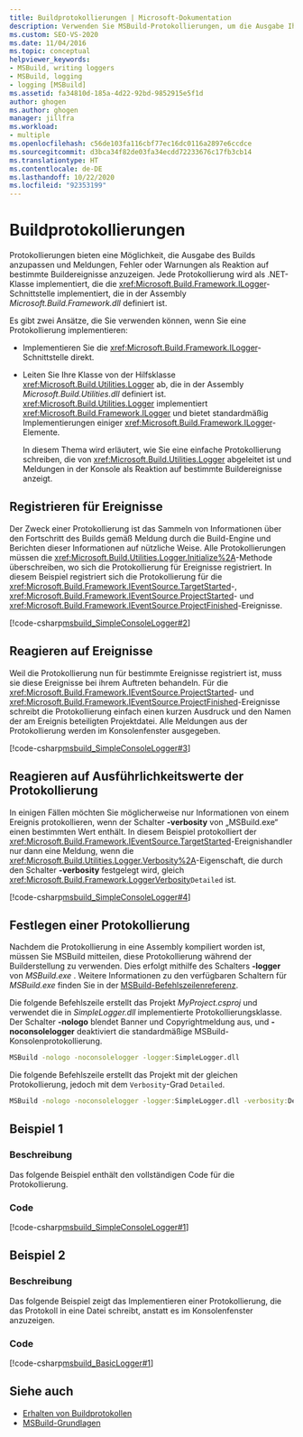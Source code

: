 ```yaml
---
title: Buildprotokollierungen | Microsoft-Dokumentation
description: Verwenden Sie MSBuild-Protokollierungen, um die Ausgabe Ihres Builds zu verwalten und anzupassen und bei bestimmten Buildereignissen Meldungen, Fehler oder Warnungen anzuzeigen.
ms.custom: SEO-VS-2020
ms.date: 11/04/2016
ms.topic: conceptual
helpviewer_keywords:
- MSBuild, writing loggers
- MSBuild, logging
- logging [MSBuild]
ms.assetid: fa34810d-185a-4d22-92bd-9852915e5f1d
author: ghogen
ms.author: ghogen
manager: jillfra
ms.workload:
- multiple
ms.openlocfilehash: c56de103fa116cbf77ec16dc0116a2897e6ccdce
ms.sourcegitcommit: d3bca34f82de03fa34ecdd72233676c17fb3cb14
ms.translationtype: HT
ms.contentlocale: de-DE
ms.lasthandoff: 10/22/2020
ms.locfileid: "92353199"
---
```

# <a name="build-loggers"></a>Buildprotokollierungen

Protokollierungen bieten eine Möglichkeit, die Ausgabe des Builds anzupassen und Meldungen, Fehler oder Warnungen als Reaktion auf bestimmte Buildereignisse anzuzeigen. Jede Protokollierung wird als .NET- Klasse implementiert, die die <xref:Microsoft.Build.Framework.ILogger>-Schnittstelle implementiert, die in der Assembly *Microsoft.Build.Framework.dll* definiert ist.

Es gibt zwei Ansätze, die Sie verwenden können, wenn Sie eine Protokollierung implementieren:

- Implementieren Sie die <xref:Microsoft.Build.Framework.ILogger>-Schnittstelle direkt.
- Leiten Sie Ihre Klasse von der Hilfsklasse <xref:Microsoft.Build.Utilities.Logger> ab, die in der Assembly *Microsoft.Build.Utilities.dll* definiert ist. <xref:Microsoft.Build.Utilities.Logger> implementiert <xref:Microsoft.Build.Framework.ILogger> und bietet standardmäßig Implementierungen einiger <xref:Microsoft.Build.Framework.ILogger>-Elemente.

  In diesem Thema wird erläutert, wie Sie eine einfache Protokollierung schreiben, die von <xref:Microsoft.Build.Utilities.Logger> abgeleitet ist und Meldungen in der Konsole als Reaktion auf bestimmte Buildereignisse anzeigt.

## <a name="register-for-events"></a>Registrieren für Ereignisse

Der Zweck einer Protokollierung ist das Sammeln von Informationen über den Fortschritt des Builds gemäß Meldung durch die Build-Engine und Berichten dieser Informationen auf nützliche Weise. Alle Protokollierungen müssen die <xref:Microsoft.Build.Utilities.Logger.Initialize%2A>-Methode überschreiben, wo sich die Protokollierung für Ereignisse registriert. In diesem Beispiel registriert sich die Protokollierung für die <xref:Microsoft.Build.Framework.IEventSource.TargetStarted>-, <xref:Microsoft.Build.Framework.IEventSource.ProjectStarted>- und <xref:Microsoft.Build.Framework.IEventSource.ProjectFinished>-Ereignisse.

[!code-csharp[msbuild_SimpleConsoleLogger#2](../msbuild/codesnippet/CSharp/build-loggers_1.cs)]

## <a name="respond-to-events"></a>Reagieren auf Ereignisse

Weil die Protokollierung nun für bestimmte Ereignisse registriert ist, muss sie diese Ereignisse bei ihrem Auftreten behandeln. Für die <xref:Microsoft.Build.Framework.IEventSource.ProjectStarted>- und <xref:Microsoft.Build.Framework.IEventSource.ProjectFinished>-Ereignisse schreibt die Protokollierung einfach einen kurzen Ausdruck und den Namen der am Ereignis beteiligten Projektdatei. Alle Meldungen aus der Protokollierung werden im Konsolenfenster ausgegeben.

[!code-csharp[msbuild_SimpleConsoleLogger#3](../msbuild/codesnippet/CSharp/build-loggers_2.cs)]

## <a name="respond-to-logger-verbosity-values"></a>Reagieren auf Ausführlichkeitswerte der Protokollierung

In einigen Fällen möchten Sie möglicherweise nur Informationen von einem Ereignis protokollieren, wenn der Schalter **-verbosity** von „MSBuild.exe“ einen bestimmten Wert enthält. In diesem Beispiel protokolliert der <xref:Microsoft.Build.Framework.IEventSource.TargetStarted>-Ereignishandler nur dann eine Meldung, wenn die <xref:Microsoft.Build.Utilities.Logger.Verbosity%2A>-Eigenschaft, die durch den Schalter **-verbosity** festgelegt wird, gleich <xref:Microsoft.Build.Framework.LoggerVerbosity>`Detailed` ist.

[!code-csharp[msbuild_SimpleConsoleLogger#4](../msbuild/codesnippet/CSharp/build-loggers_3.cs)]

## <a name="specify-a-logger"></a>Festlegen einer Protokollierung

Nachdem die Protokollierung in eine Assembly kompiliert worden ist, müssen Sie MSBuild mitteilen, diese Protokollierung während der Builderstellung zu verwenden. Dies erfolgt mithilfe des Schalters **-logger** von *MSBuild.exe* . Weitere Informationen zu den verfügbaren Schaltern für *MSBuild.exe* finden Sie in der [MSBuild-Befehlszeilenreferenz](../msbuild/msbuild-command-line-reference.md).

Die folgende Befehlszeile erstellt das Projekt *MyProject.csproj* und verwendet die in *SimpleLogger.dll* implementierte Protokollierungsklasse. Der Schalter **-nologo** blendet Banner und Copyrightmeldung aus, und **-noconsolelogger** deaktiviert die standardmäßige MSBuild-Konsolenprotokollierung.

```cmd
MSBuild -nologo -noconsolelogger -logger:SimpleLogger.dll
```

Die folgende Befehlszeile erstellt das Projekt mit der gleichen Protokollierung, jedoch mit dem `Verbosity`-Grad `Detailed`.

```cmd
MSBuild -nologo -noconsolelogger -logger:SimpleLogger.dll -verbosity:Detailed
```

## <a name="example-1"></a>Beispiel 1

### <a name="description"></a>Beschreibung

Das folgende Beispiel enthält den vollständigen Code für die Protokollierung.

### <a name="code"></a>Code

[!code-csharp[msbuild_SimpleConsoleLogger#1](../msbuild/codesnippet/CSharp/build-loggers_4.cs)]

## <a name="example-2"></a>Beispiel 2

### <a name="description"></a>Beschreibung

Das folgende Beispiel zeigt das Implementieren einer Protokollierung, die das Protokoll in eine Datei schreibt, anstatt es im Konsolenfenster anzuzeigen.

### <a name="code"></a>Code

[!code-csharp[msbuild_BasicLogger#1](../msbuild/codesnippet/CSharp/build-loggers_5.cs)]

## <a name="see-also"></a>Siehe auch

- [Erhalten von Buildprotokollen](../msbuild/obtaining-build-logs-with-msbuild.md)
- [MSBuild-Grundlagen](../msbuild/msbuild-concepts.md)
